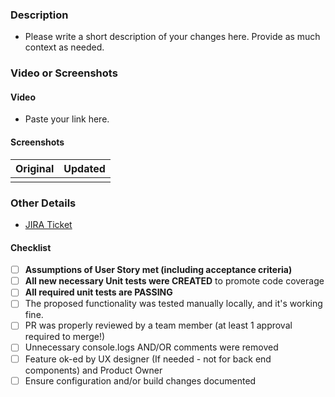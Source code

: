 ### Description

- Please write a short description of your changes here. Provide as much context as needed.

### Video or Screenshots

#### Video

- Paste your link here.

#### Screenshots

| Original | Updated |
| -------- | ------- |
|          |         |

### Other Details

- [JIRA Ticket](https://JIRA_LINK_HERE)

#### Checklist

- [ ] **Assumptions of User Story met (including acceptance criteria)**
- [ ] **All new necessary Unit tests were CREATED** to promote code coverage
- [ ] **All required unit tests are PASSING**
- [ ] The proposed functionality was tested manually locally, and it's working fine.
- [ ] PR was properly reviewed by a team member (at least 1 approval required to merge!)
- [ ] Unnecessary console.logs AND/OR comments were removed
- [ ] Feature ok-ed by UX designer (If needed - not for back end components) and Product Owner
- [ ] Ensure configuration and/or build changes documented
